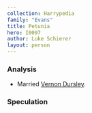 ```yaml
---
collection: Harrypedia
family: "Evans"
title: Petunia
hero: I0097
author: Luke Schierer
layout: person
---
```



### Analysis


* Married [Vernon Dursley][VD].

[VD]: <../../Dursley/Vernon/>

### Speculation

